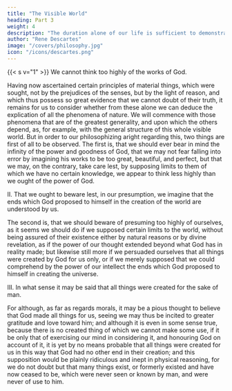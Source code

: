 ```yaml
---
title: "The Visible World"
heading: Part 3
weight: 4
description: "The duration alone of our life is sufficient to demonstrate the existence of God"
author: "Rene Descartes"
image: "/covers/philosophy.jpg"
icon: "/icons/descartes.png"
---
```




{{< s v="1" >}} We cannot think too highly of the works of God.

Having now ascertained certain principles of material things, which were sought, not by the prejudices of the senses, but by the light of reason, and which thus possess so great evidence that we cannot doubt of their truth, it remains for us to consider whether from these alone we can deduce the explication of all the phenomena of nature. We will commence with those phenomena that are of the greatest generality, and upon which the others depend, as, for example, with the general structure of this whole visible world. But in order to our philosophizing aright regarding this, two things are first of all to be observed. The first is, that we should ever bear in mind the infinity of the power and goodness of God, that we may not fear falling into error by imagining his works to be too great, beautiful, and perfect, but that we may, on the contrary, take care lest, by supposing limits to them of which we have no certain knowledge, we appear to think less highly than we ought of the power of God.

II. That we ought to beware lest, in our presumption, we imagine that the ends which God proposed to himself in the creation of the world are understood by us.

The second is, that we should beware of presuming too highly of ourselves, as it seems we should do if we supposed certain limits to the world, without being assured of their existence either by natural reasons or by divine revelation, as if the power of our thought extended beyond what God has in reality made; but likewise still more if we persuaded ourselves that all things were created by God for us only, or if we merely supposed that we could comprehend by the power of our intellect the ends which God proposed to himself in creating the universe.

III. In what sense it may be said that all things were created for the sake of man.

For although, as far as regards morals, it may be a pious thought to believe that God made all things for us, seeing we may thus be incited to greater gratitude and love toward him; and although it is even in some sense true, because there is no created thing of which we cannot make some use, if it be only that of exercising our mind in considering it, and honouring God on account of it, it is yet by no means probable that all things were created for us in this way that God had no other end in their creation; and this supposition would be plainly ridiculous and inept in physical reasoning, for we do not doubt but that many things exist, or formerly existed and have now ceased to be, which were never seen or known by man, and were never of use to him.

